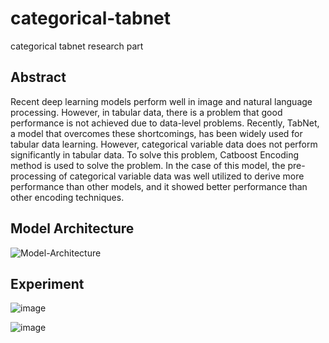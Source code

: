 # categorical-tabnet
categorical tabnet research part

## Abstract
Recent deep learning models perform well in image and natural language processing. 
However, in tabular data, there is a problem that good performance is not achieved due to data-level problems. 
Recently, TabNet, a model that overcomes these shortcomings, has been widely used for tabular data learning.
However, categorical variable data does not perform significantly in tabular data. 
To solve this problem, Catboost Encoding method is used to solve the problem. 
In the case of this model, the pre-processing of categorical variable data was well utilized to derive more performance than other models, and it showed better performance than other encoding techniques.

## Model Architecture
![Model-Architecture](https://github.com/ds-wook/categorical-tabnet/assets/46340424/fd129cc1-390f-4b9c-af8d-d9efd6db71de)

## Experiment
![image](https://github.com/ds-wook/categorical-tabnet/assets/46340424/7ece9f95-fe75-4f30-b1e7-d0c66cb13e23)

![image](https://github.com/ds-wook/categorical-tabnet/assets/46340424/f2dff6c2-23f7-42d9-a096-1279df17b04a)
